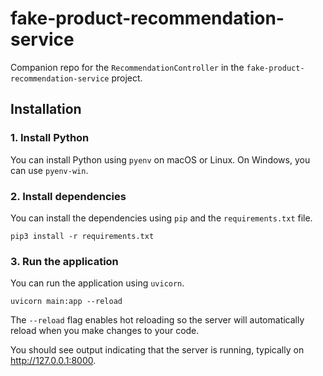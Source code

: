 # fake-product-recommendation-service

Companion repo for the `RecommendationController` in the `fake-product-recommendation-service` project.

## Installation

### 1. Install Python

You can install Python using `pyenv` on macOS or Linux. On Windows, you can use `pyenv-win`.

### 2. Install dependencies

You can install the dependencies using `pip` and the `requirements.txt` file.

```shell
pip3 install -r requirements.txt
```

### 3. Run the application

You can run the application using `uvicorn`.

```shell
uvicorn main:app --reload
```

The `--reload` flag enables hot reloading so the server will automatically reload when you make changes to your code.

You should see output indicating that the server is running, typically on http://127.0.0.1:8000.
